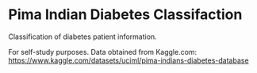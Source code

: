 # Pima Indian Diabetes Classifaction
Classification of diabetes patient information. 

For self-study purposes. Data obtained from Kaggle.com: https://www.kaggle.com/datasets/uciml/pima-indians-diabetes-database 
